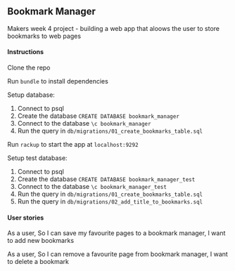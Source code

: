Bookmark Manager
----------------

Makers week 4 project - building a web app that aloows the user to store bookmarks to web pages

#### Instructions

Clone the repo 

Run `bundle` to install dependencies

Setup database:
1. Connect to psql
2. Create the database `CREATE DATABASE bookmark_manager`
3. Connect to the database `\c bookmark_manager`
4. Run the query in `db/migrations/01_create_bookmarks_table.sql`

Run `rackup` to start the app at `localhost:9292`

Setup test database:
1. Connect to psql
2. Create the database `CREATE DATABASE bookmark_manager_test`
3. Connect to the database `\c bookmark_manager_test`
4. Run the query in `db/migrations/01_create_bookmarks_table.sql`
5. Run the query in `db/migrations/02_add_title_to_bookmarks.sql`

#### User stories

As a user,
So I can save my favourite pages to a bookmark manager,
I want to add new bookmarks

As a user,
So I can remove a favourite page from bookmark manager,
I want to delete a bookmark

